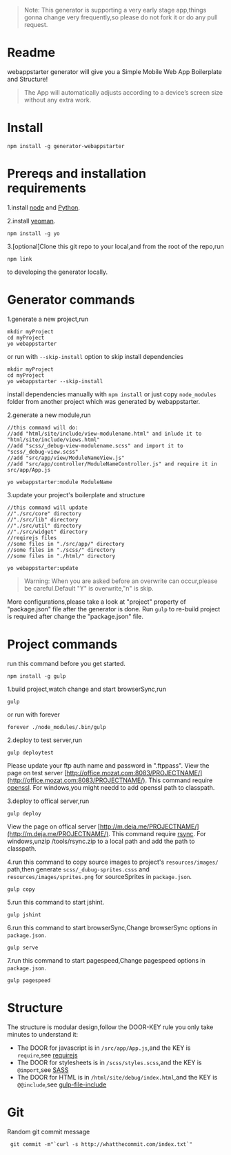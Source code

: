   
  >Note: This generator is supporting a very early stage app,things gonna change very frequently,so please do not fork it or do any pull request.
  
Readme
=================
webappstarter generator will give you a Simple Mobile Web App Boilerplate and Structure!

  >The App will automatically adjusts according to a device’s screen size without any extra work. 

Install
========
```shell
npm install -g generator-webappstarter
```

Prereqs and installation requirements
=====================================
1.install [node](https://nodejs.org/) and [Python](https://www.python.org/).

2.install [yeoman](http://yeoman.io/).
```shell
npm install -g yo
```
3.[optional]Clone this git repo to your local,and from the root of the repo,run
```shell
npm link
```
to developing the generator locally.

Generator commands
==================
1.generate a new project,run

```shell
mkdir myProject
cd myProject
yo webappstarter
```
or run with `--skip-install` option to skip install dependencies

```shell
mkdir myProject
cd myProject
yo webappstarter --skip-install
```
install dependencies manually with `npm install` or just copy `node_modules` folder from another project which was generated by webappstarter.

2.generate a new module,run

```shell
//this command will do:
//add "html/site/include/view-modulename.html" and inlude it to "html/site/include/views.html"
//add "scss/_debug-view-modulename.scss" and import it to "scss/_debug-view.scss"
//add "src/app/view/ModuleNameView.js"
//add "src/app/controller/ModuleNameController.js" and require it in src/app/App.js

yo webappstarter:module ModuleName
```
3.update your project's boilerplate and structure

```shell
//this command will update
//"./src/core" directory
//"./src/lib" directory
//"./src/util" directory
//"./src/widget" directory
//reqirejs files
//some files in "./src/app/" directory
//some files in "./scss/" directory
//some files in "./html/" directory

yo webappstarter:update
```
 > Warning: When you are asked before an overwrite can occur,please be careful.Default "Y" is overwrite,"n" is skip.
 

More configurations,please take a look at "project" property of "package.json" file after the generator is done.
Run ```gulp``` to re-build project is required after change the "package.json" file.

Project commands
=================
run this command before you get started.

```shell
npm install -g gulp
```

1.build project,watch change and start browserSync,run

```shell
gulp
```
or run with forever
```shell
forever ./node_modules/.bin/gulp
```
2.deploy to test server,run

```shell
gulp deploytest
```
Please update your ftp auth name and password in ".ftppass".
View the page on test server [http://office.mozat.com:8083/PROJECTNAME/](http://office.mozat.com:8083/PROJECTNAME/).
This command require [openssl](https://www.openssl.org/).
For windows,you might needd to add openssl path to classpath.


3.deploy to offical server,run

```shell
gulp deploy
```
View the page on offical server [http://m.deja.me/PROJECTNAME/](http://m.deja.me/PROJECTNAME/).
This command require [rsync](https://rsync.samba.org/).
For windows,unzip  /tools/rsync.zip to a local path and add the path to classpath.

4.run this command to copy source images to project's `resources/images/` path,then generate `scss/_dubug-sprites.csss` and `resources/images/sprites.png` for sourceSprites in `package.json`.

```shell
gulp copy
``` 

5.run this command to start jshint.

```shell
gulp jshint
```

6.run this command to start browserSync,Change browserSync options in `package.json`.

```shell
gulp serve
``` 

7.run this command to start pagespeed,Change pagespeed options in `package.json`.

```shell
gulp pagespeed
``` 

Structure
================
The structure is modular design,follow the DOOR-KEY rule you only take minutes to understand it:
  * The DOOR for javascript is in ```/src/app/App.js```,and the KEY is ```require```,see [requirejs](http://requirejs.org/)
  * The DOOR for stylesheets is in ```/scss/styles.scss```,and the KEY is ```@import```,see [SASS](http://sass-lang.com/)
  * The DOOR for HTML is in ```/html/site/debug/index.html```,and the KEY is ```@@include```,see [gulp-file-include](https://www.npmjs.com/package/gulp-file-include)
  

Git
==========
Random git commit message

```shell
 git commit -m"`curl -s http://whatthecommit.com/index.txt`"
 ```
